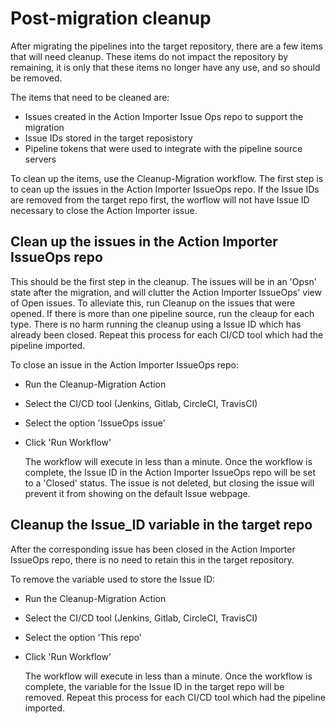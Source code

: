 <h1>Post-migration cleanup</h1>

<a id="readme-top"></a>

After migrating the pipelines into the target repository, there are a few items that will need cleanup. These items do not impact the repository by remaining, it is only that these items no longer have any use, and so should be removed.

The items that need to be cleaned are:
- Issues created in the Action Importer Issue Ops repo to support the migration
- Issue IDs stored in the target reposistory
- Pipeline tokens that were used to integrate with the pipeline source servers

To clean up the items, use the Cleanup-Migration workflow. The first step is to cean up the issues in the Action Importer IssueOps repo. If the Issue IDs are removed from the target repo first, the worflow will not have Issue ID necessary to close the Action Importer issue.

<h2>Clean up the issues in the Action Importer IssueOps repo</h2>
This should be the first step in the cleanup. The issues will be in an 'Opsn' state after the migration, and will clutter the Action Importer IssueOps' view of Open issues. To alleviate this, run Cleanup on the issues that were opened. If there is more than one pipeline source, run the cleaup for each type.
There is no harm running the cleanup using a Issue ID which has already been closed. Repeat this process for each CI/CD tool which had the pipeline imported.

To close an issue in the Action Importer IssueOps repo:
- Run the Cleanup-Migration Action
- Select the CI/CD tool (Jenkins, Gitlab, CircleCI, TravisCI)
- Select the option 'IssueOps issue'
- Click 'Run Workflow'

  The workflow will execute in less than a minute. Once the workflow is complete, the Issue ID in the Action Importer IssueOps repo will be set to a 'Closed' status. The issue is not deleted, but closing the issue will prevent it from showing on the default Issue webpage.

<h2>Cleanup the Issue_ID variable in the target repo</h2>
After the corresponding issue has been closed in the Action Importer IssueOps repo, there is no need to retain this in the target repository. 

To remove the variable used to store the Issue ID:
- Run the Cleanup-Migration Action
- Select the CI/CD tool (Jenkins, Gitlab, CircleCI, TravisCI)
- Select the option 'This repo'
- Click 'Run Workflow'

  The workflow will execute in less than a minute. Once the workflow is complete, the variable for the Issue ID in the target repo will be removed. Repeat this process for each CI/CD tool which had the pipeline imported.
